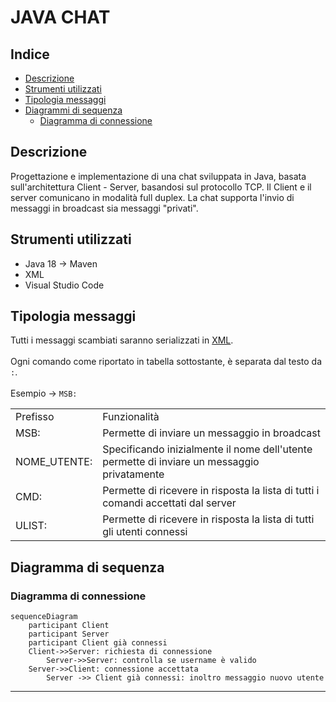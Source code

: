 # JAVA CHAT
## Indice
- <a href="#Descrizione">Descrizione</a>
- <a href="#Strumenti">Strumenti utilizzati</a>
- <a href="#TipM">Tipologia messaggi</a>
- <a href="#Seq">Diagrammi di sequenza</a>
  - <a href="#conn">Diagramma di connessione</a>

## <a name="Descrizione">Descrizione</a>
Progettazione e implementazione di una chat sviluppata in Java, basata sull'architettura Client - Server, basandosi sul protocollo TCP. Il Client e il server comunicano in modalità full duplex. La chat supporta l'invio di messaggi in broadcast sia messaggi "privati".

## <a name="Strumenti">Strumenti utilizzati</a>
- Java 18 -> Maven
- XML 
- Visual Studio Code

## <a name="TipM">Tipologia messaggi</a>
Tutti i messaggi scambiati saranno serializzati in <a href="https://it.wikipedia.org/wiki/XML">XML</a>.<br><br>
Ogni comando come riportato in tabella sottostante, è separata dal testo da `:`.<br><br>
Esempio -> `MSB:`

<table>
  <tr>
     <td>Prefisso</td>
     <td>Funzionalità</td>
   </tr>
   <tr>
   <td>MSB:</td>
     <td>Permette di inviare un messaggio in broadcast</td>
   </tr>
      <tr>
   <td>NOME_UTENTE:</td>
     <td>Specificando inizialmente il nome dell'utente permette di inviare un messaggio privatamente</td>
   </tr>
      <td>CMD:</td>
     <td>Permette di ricevere in risposta la lista di tutti i comandi accettati dal server</td>
   </tr>
      <td>ULIST:</td>
     <td>Permette di ricevere in risposta la lista di tutti gli utenti connessi</td>
   </tr>
</table>

## <a name="Seq">Diagramma di sequenza</a>
### <a name="conn">Diagramma di connessione</a>
```mermaid
sequenceDiagram
    participant Client
    participant Server
    participant Client già connessi
    Client->>Server: richiesta di connessione
        Server->>Server: controlla se username è valido
    Server->>Client: connessione accettata
        Server ->> Client già connessi: inoltro messaggio nuovo utente
```
---

